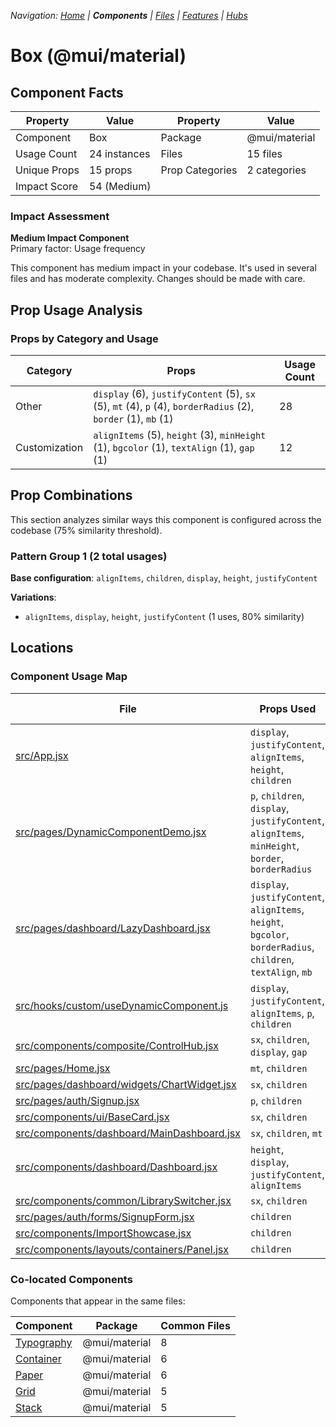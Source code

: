 
*Navigation: [Home](../../index.md) | **Components** | [Files](../../files.md) | [Features](../../features.md) | [Hubs](../../hubs.md)*



# Box (@mui/material)

## Component Facts

| Property | Value | Property | Value |
|----------|-------|----------|-------|
| Component | Box | Package | @mui/material |
| Usage Count | 24 instances | Files | 15 files |
| Unique Props | 15 props | Prop Categories | 2 categories |
| Impact Score | 54 (Medium) | | |

### Impact Assessment

**Medium Impact Component**  
Primary factor: Usage frequency

This component has medium impact in your codebase. It&#x27;s used in several files and has moderate complexity. Changes should be made with care.

## Prop Usage Analysis

### Props by Category and Usage

| Category | Props | Usage Count |
|----------|-------|-------------|
| Other | `display` (6), `justifyContent` (5), `sx` (5), `mt` (4), `p` (4), `borderRadius` (2), `border` (1), `mb` (1) | 28 |
| Customization | `alignItems` (5), `height` (3), `minHeight` (1), `bgcolor` (1), `textAlign` (1), `gap` (1) | 12 |

## Prop Combinations

This section analyzes similar ways this component is configured across the codebase (75% similarity threshold).

### Pattern Group 1 (2 total usages)

**Base configuration**: `alignItems`, `children`, `display`, `height`, `justifyContent`

**Variations**:
- `alignItems`, `display`, `height`, `justifyContent` (1 uses, 80% similarity)


## Locations

### Component Usage Map

| File | Props Used | Prop Categories |
|------|------------|----------------|
| [src/App.jsx](https://github.com/star4beam/react-import-analyzer/blob/main/test-project/src/App.jsx) | `display`, `justifyContent`, `alignItems`, `height`, `children` | 3 |
| [src/pages/DynamicComponentDemo.jsx](https://github.com/star4beam/react-import-analyzer/blob/main/test-project/src/pages/DynamicComponentDemo.jsx) | `p`, `children`, `display`, `justifyContent`, `alignItems`, `minHeight`, `border`, `borderRadius` | 3 |
| [src/pages/dashboard/LazyDashboard.jsx](https://github.com/star4beam/react-import-analyzer/blob/main/test-project/src/pages/dashboard/LazyDashboard.jsx) | `display`, `justifyContent`, `alignItems`, `height`, `bgcolor`, `borderRadius`, `children`, `textAlign`, `mb` | 3 |
| [src/hooks/custom/useDynamicComponent.js](https://github.com/star4beam/react-import-analyzer/blob/main/test-project/src/hooks/custom/useDynamicComponent.js) | `display`, `justifyContent`, `alignItems`, `p`, `children` | 3 |
| [src/components/composite/ControlHub.jsx](https://github.com/star4beam/react-import-analyzer/blob/main/test-project/src/components/composite/ControlHub.jsx) | `sx`, `children`, `display`, `gap` | 3 |
| [src/pages/Home.jsx](https://github.com/star4beam/react-import-analyzer/blob/main/test-project/src/pages/Home.jsx) | `mt`, `children` | 2 |
| [src/pages/dashboard/widgets/ChartWidget.jsx](https://github.com/star4beam/react-import-analyzer/blob/main/test-project/src/pages/dashboard/widgets/ChartWidget.jsx) | `sx`, `children` | 2 |
| [src/pages/auth/Signup.jsx](https://github.com/star4beam/react-import-analyzer/blob/main/test-project/src/pages/auth/Signup.jsx) | `p`, `children` | 2 |
| [src/components/ui/BaseCard.jsx](https://github.com/star4beam/react-import-analyzer/blob/main/test-project/src/components/ui/BaseCard.jsx) | `sx`, `children` | 2 |
| [src/components/dashboard/MainDashboard.jsx](https://github.com/star4beam/react-import-analyzer/blob/main/test-project/src/components/dashboard/MainDashboard.jsx) | `sx`, `children`, `mt` | 2 |
| [src/components/dashboard/Dashboard.jsx](https://github.com/star4beam/react-import-analyzer/blob/main/test-project/src/components/dashboard/Dashboard.jsx) | `height`, `display`, `justifyContent`, `alignItems` | 2 |
| [src/components/common/LibrarySwitcher.jsx](https://github.com/star4beam/react-import-analyzer/blob/main/test-project/src/components/common/LibrarySwitcher.jsx) | `sx`, `children` | 2 |
| [src/pages/auth/forms/SignupForm.jsx](https://github.com/star4beam/react-import-analyzer/blob/main/test-project/src/pages/auth/forms/SignupForm.jsx) | `children` | 1 |
| [src/components/ImportShowcase.jsx](https://github.com/star4beam/react-import-analyzer/blob/main/test-project/src/components/ImportShowcase.jsx) | `children` | 1 |
| [src/components/layouts/containers/Panel.jsx](https://github.com/star4beam/react-import-analyzer/blob/main/test-project/src/components/layouts/containers/Panel.jsx) | `children` | 1 |

### Co-located Components
Components that appear in the same files:

| Component | Package | Common Files |
|-----------|---------|--------------|
| [Typography](../@mui_material/Typography.md) | @mui/material | 8 |
| [Container](../@mui_material/Container.md) | @mui/material | 6 |
| [Paper](../@mui_material/Paper.md) | @mui/material | 6 |
| [Grid](../@mui_material/Grid.md) | @mui/material | 5 |
| [Stack](../@mui_material/Stack.md) | @mui/material | 5 |
